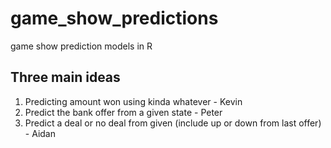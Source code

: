 # game_show_predictions
game show prediction models in R

## Three main ideas
  1) Predicting amount won using kinda whatever - Kevin
  2) Predict the bank offer from a given state - Peter 
  3) Predict a deal or no deal from given (include up or down from last offer) - Aidan
